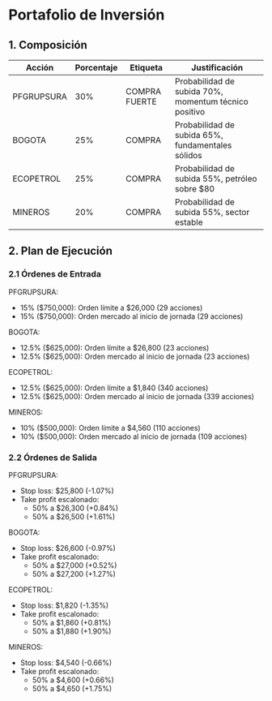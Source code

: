# Portafolio de Inversión

## 1. Composición

| Acción | Porcentaje | Etiqueta | Justificación |
|--------|------------|----------|---------------|
| PFGRUPSURA | 30% | COMPRA FUERTE | Probabilidad de subida 70%, momentum técnico positivo |
| BOGOTA | 25% | COMPRA | Probabilidad de subida 65%, fundamentales sólidos |
| ECOPETROL | 25% | COMPRA | Probabilidad de subida 55%, petróleo sobre $80 |
| MINEROS | 20% | COMPRA | Probabilidad de subida 55%, sector estable |

## 2. Plan de Ejecución

### 2.1 Órdenes de Entrada

PFGRUPSURA:
- 15% ($750,000): Orden límite a $26,000 (29 acciones)
- 15% ($750,000): Orden mercado al inicio de jornada (29 acciones)

BOGOTA:
- 12.5% ($625,000): Orden límite a $26,800 (23 acciones)
- 12.5% ($625,000): Orden mercado al inicio de jornada (23 acciones)

ECOPETROL:
- 12.5% ($625,000): Orden límite a $1,840 (340 acciones)
- 12.5% ($625,000): Orden mercado al inicio de jornada (339 acciones)

MINEROS:
- 10% ($500,000): Orden límite a $4,560 (110 acciones)
- 10% ($500,000): Orden mercado al inicio de jornada (109 acciones)

### 2.2 Órdenes de Salida

PFGRUPSURA:
- Stop loss: $25,800 (-1.07%)
- Take profit escalonado:
  * 50% a $26,300 (+0.84%)
  * 50% a $26,500 (+1.61%)

BOGOTA:
- Stop loss: $26,600 (-0.97%)
- Take profit escalonado:
  * 50% a $27,000 (+0.52%)
  * 50% a $27,200 (+1.27%)

ECOPETROL:
- Stop loss: $1,820 (-1.35%)
- Take profit escalonado:
  * 50% a $1,860 (+0.81%)
  * 50% a $1,880 (+1.90%)

MINEROS:
- Stop loss: $4,540 (-0.66%)
- Take profit escalonado:
  * 50% a $4,600 (+0.66%)
  * 50% a $4,650 (+1.75%) 
